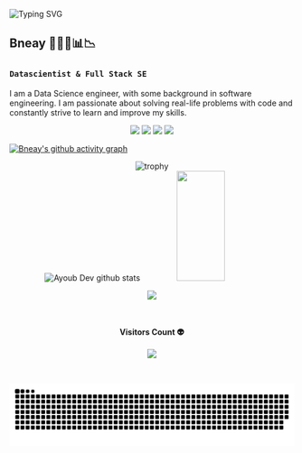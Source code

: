 ![Typing SVG](https://readme-typing-svg.herokuapp.com/?color=00b3ff&size=35&center=true&vCenter=true&width=1000&lines=HELLO👋;I+am+Ayoub+B.;I'm+from+Morocco;I'm+a+Datascientist;I+am+also+a+software+engineer+in+progress;Welcome!❤️)


<h2>Bneay 👨🏻‍💻📊📉</h2>

<h3><code>Datascientist & Full Stack SE</code></h3>

<p>I am a Data Science engineer, with some background in software engineering. I am passionate about solving real-life problems with code and constantly strive to learn and improve my skills.</p>

<!--Social Media-->  
<div align="center"> 
<a href="https://twitter.com/bneayoub1" target="_blank"><img src="https://img.shields.io/badge/-Twitter-%231DA1F2?style=for-the-badge&logo=twitter&logoColor=white"></a>
<a href="https://github.com/bneayoub" target="_blank"><img src="https://img.shields.io/badge/-GitHub-%23181717?style=for-the-badge&logo=github&logoColor=white"></a>
<a href="https://leetcode.com/user5750sh/" target="_blank"><img src="https://img.shields.io/badge/-LeetCode-%23F89F1B?style=for-the-badge&logo=leetcode&logoColor=white"></a>
<a href="https://www.hackerrank.com/bne_ayoub" target="_blank"><img src="https://img.shields.io/badge/-HackerRank-2EC866?style=for-the-badge&logo=hackerrank&logoColor=white"></a>
 </div>

 
 
<!--Graph-->
[![Bneay's github activity graph](https://github-readme-activity-graph.vercel.app/graph?username=bneayoub&theme=react-dark)](https://github.com/bneayoub/github-readme-activity-graph)

<!--Trophies--> 

<div align="center">
<img src="https://github-profile-trophy.vercel.app/?username=bneayoub&theme=darkhub&row=1" alt="trophy">
</div>

<!--Skill And More Information--> 
<div align="center">  
  <img width="49%" height="195px" src="https://github-readme-stats.vercel.app/api?username=bneayoub&show_icons=true&count_private=true&hide_border=true&title_color=00b3ff&icon_color=00b4ff&text_color=c9d1d9&bg_color=0d1117" alt="Ayoub Dev github stats" /> 
  <img width="41%" height="195px" src="https://github-readme-stats.vercel.app/api/top-langs/?username=bneayoub&layout=compact&hide_border=true&title_color=00b3ff&text_color=00b4ff&bg_color=0d1117&hide=html" />
</div>

<!--Total Contributions--> 
 <p align="center">
<img  src="https://github-readme-streak-stats.herokuapp.com?user=bneayoub&theme=tokyonight_duo&hide_border=true"
</p>

<!--visits-->   
<div align="center">
<br><p align="centre"><b>Visitors Count 👽 </b></p>  
<p align="center"><img align="center" src="https://profile-counter.glitch.me/{bneayoub}/count.svg" /></p> 
<br>
</div>

  
 <!--Sneek Gusano-->
![](https://github.com/bneayoub/bneayoub/blob/output/github-contribution-grid-snake.svg)
